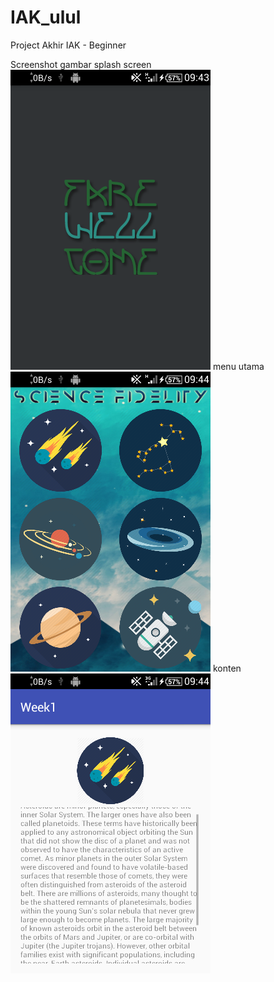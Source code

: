 # IAK_ulul
Project Akhir IAK - Beginner

Screenshot
gambar splash screen
![alt tag](https://raw.githubusercontent.com/jnck/image/master/splash.png)
menu utama
![alt tag](https://raw.githubusercontent.com/jnck/image/master/main.png)
konten
![alt tag](https://raw.githubusercontent.com/jnck/image/master/item1.png)
